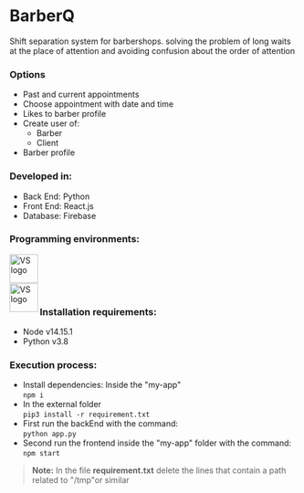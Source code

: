 # BarberQ

Shift separation system for barbershops. solving the problem of long waits at the place of attention and avoiding confusion about the order of attention

### Options

- Past and current appointments
- Choose appointment with date and time
- Likes to barber profile
- Create user of:
	- Barber
	- Client
- Barber profile

### Developed in:
- Back End: Python
- Front End: React.js
- Database: Firebase 

### Programming environments:

<img align="left" height="50px" width="50px" alt="VS logo" src="https://www.vectorlogo.zone/logos/visualstudio_code/visualstudio_code-icon.svg">
<br>
</br>
<br>

<img align="left" height="50px" width="50px" alt="VS logo" src="https://seeklogo.com/images/P/pycharm-logo-51B1427388-seeklogo.com.png">
<br>

### Installation requirements:

- Node v14.15.1
- Python v3.8

### Execution process:

- Install dependencies: Inside the "my-app"<br>
`
npm i
`
- In the external folder <br>
`
pip3 install -r requirement.txt
`
- First run the backEnd with the command:<br>
`
python app.py
`
- Second run the frontend inside the "my-app" folder with the command:<br>
`
npm start
`
> **Note:** In the file **requirement.txt** delete the lines that contain a path related to "/tmp"or similar
